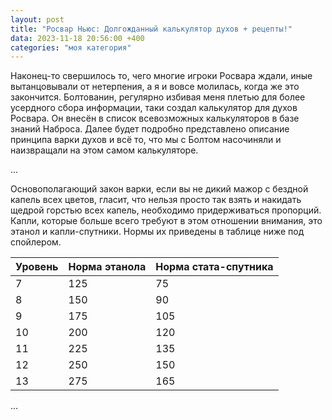 ```yaml
---
layout: post
title: "Росвар Ньюс: Долгожданный калькулятор духов + рецепты!"
data: 2023-11-18 20:56:00 +400
categories: "моя категория"
---
```


Наконец-то свершилось то, чего многие игроки Росвара ждали, иные вытанцовывали от нетерпения, а я и вовсе молилась, когда же это закончится. Болтованин, регулярно избивая меня плетью для более усердного сбора информации, таки создал калькулятор для духов Росвара. Он внесён в список всевозможных калькуляторов в базе знаний Наброса. Далее будет подробно представлено описание принципа варки духов и всё то, что мы с Болтом насочиняли и наизвращали на этом самом калькуляторе.

...

Основополагающий закон варки, если вы не дикий мажор с бездной капель всех цветов, гласит, что нельзя просто так взять и накидать щедрой горстью всех капель, необходимо придерживаться пропорций. Капли, которые больше всего требуют в этом отношении внимания, это этанол и капли-спутники. Нормы их приведены в таблице ниже под спойлером.

| Уровень  | Норма этанола | Норма стата-спутника  |
|----------|---------------|-----------------------|
| 7        | 125           | 75                    |
| 8        | 150           | 90                    |
| 9        | 175           | 105                   |
| 10       | 200           | 120                   |
| 11       | 225           | 135                   |
| 12       | 250           | 150                   |
| 13       | 275           | 165                   |

...
